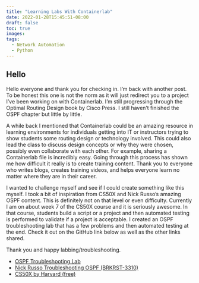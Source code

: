 ```yaml
---
title: "Learning Labs With Containerlab"
date: 2022-01-28T15:45:51-08:00
draft: false
toc: true
images:
tags:
  - Network Automation
  - Python
---
```


## Hello

Hello everyone and thank you for checking in. I’m back with another post. To be honest this one is not the norm as it will just redirect you to a project I’ve been working on with Containerlab. I’m still progressing through the Optimal Routing Design book by Cisco Press. I still haven’t finished the OSPF chapter but little by little.

A while back I mentioned that Containerlab could be an amazing resource in learning environments for individuals getting into IT or instructors trying to show students some routing design or technology involved. This could also lead the class to discuss design concepts or why they were chosen, possibly even collaborate with each other. For example, sharing a Containerlab file is incredibly easy. Going through this process has shown me how difficult it really is to create training content. Thank you to everyone who writes blogs, creates training videos, and helps everyone learn no matter where they are in their career.

I wanted to challenge myself and see if I could create something like this myself. I took a bit of inspiration from CS50X and Nick Russo’s amazing OSPF content. This is definitely not on that level or even difficulty. Currently I am on about week 7 of the CS50X course and it is seriously awesome. In that course, students build a script or a project and then automated testing is performed to validate if a project is acceptable. I created an OSPF troubleshooting lab that has a few problems and then automated testing at the end. Check it out on the GitHub link below as well as the other links shared.

Thank you and happy labbing/troubleshooting.

- [OSPF Troubleshooting Lab](https://github.com/JulioPDX/learning_labs/tree/main/labs/ospf_tshoot/arista)
- [Nick Russo Troubleshooting OSPF (BRKRST-3310)](https://github.com/nickrusso42518/ospf_brkrst3310)
- [CS50X by Harvard (free)](https://cs50.harvard.edu/x/2022/)
